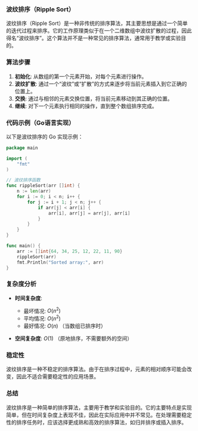 ### 波纹排序（Ripple Sort）

波纹排序（Ripple Sort）是一种非传统的排序算法，其主要思想是通过一个简单的迭代过程来排序。它的工作原理类似于在一个二维数组中波纹扩散的过程，因此得名“波纹排序”。这个算法并不是一种常见的排序算法，通常用于教学或实验目的。

### 算法步骤

1. **初始化**: 从数组的第一个元素开始，对每个元素进行操作。
2. **波纹扩散**: 通过一个“波纹”或“扩散”的方式来逐步将当前元素插入到它正确的位置上。
3. **交换**: 通过与相邻的元素交换位置，将当前元素移动到其正确的位置。
4. **继续**: 对下一个元素执行相同的操作，直到整个数组排序完成。

### 代码示例（Go语言实现）

以下是波纹排序的 Go 实现示例：

```go
package main

import (
	"fmt"
)

// 波纹排序函数
func rippleSort(arr []int) {
	n := len(arr)
	for i := 0; i < n; i++ {
		for j := i + 1; j < n; j++ {
			if arr[j] < arr[i] {
				arr[i], arr[j] = arr[j], arr[i]
			}
		}
	}
}

func main() {
	arr := []int{64, 34, 25, 12, 22, 11, 90}
	rippleSort(arr)
	fmt.Println("Sorted array:", arr)
}
```

### 复杂度分析

- **时间复杂度**:
  - 最坏情况: $O(n^2)$
  - 平均情况: $O(n^2)$
  - 最好情况: $O(n)$ （当数组已排序时）

- **空间复杂度**: $O(1)$ （原地排序，不需要额外的空间）

### 稳定性

波纹排序是一种不稳定的排序算法。由于在排序过程中，元素的相对顺序可能会改变，因此不适合需要稳定性的应用场景。

### 总结

波纹排序是一种简单的排序算法，主要用于教学和实验目的。它的主要特点是实现简单，但在时间复杂度上表现不佳，因此在实际应用中并不常见。在处理需要稳定性的排序任务时，应该选择更成熟和高效的排序算法，如归并排序或插入排序。